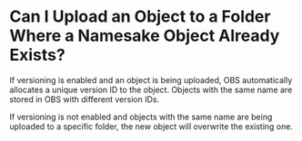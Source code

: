 # Can I Upload an Object to a Folder Where a Namesake Object Already Exists?<a name="obs_faq_0050"></a>

If versioning is enabled and an object is being uploaded, OBS automatically allocates a unique version ID to the object. Objects with the same name are stored in OBS with different version IDs.

If versioning is not enabled and objects with the same name are being uploaded to a specific folder, the new object will overwrite the existing one.

